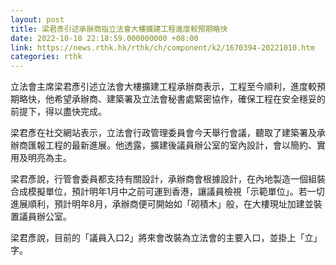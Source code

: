 ```yaml
---
layout: post
title: 梁君彥引述承辦商指立法會大樓擴建工程進度較預期略快
date: 2022-10-10 22:18:59.000000000 +08:00
link: https://news.rthk.hk/rthk/ch/component/k2/1670394-20221010.htm
categories: rthk
---
```


立法會主席梁君彥引述立法會大樓擴建工程承辦商表示，工程至今順利，進度較預期略快，他希望承辦商、建築署及立法會秘書處緊密協作，確保工程在安全穩妥的前提下，得以盡快完成。

梁君彥在社交網站表示，立法會行政管理委員會今天舉行會議，聽取了建築署及承辦商匯報工程的最新進展。他透露，擴建後議員辦公室的室內設計，會以簡約、實用及明亮為主。

梁君彥說，行管會委員都支持有關設計，承辦商會根據設計，在內地製造一個組裝合成模擬單位，預計明年1月中之前可運到香港，讓議員檢視「示範單位」。若一切進展順利，預計明年8月，承辦商便可開始如「砌積木」般，在大樓現址加建並裝置議員辦公室。
 
梁君彥說，目前的「議員入口2」將來會改裝為立法會的主要入口，並掛上「立」字。
